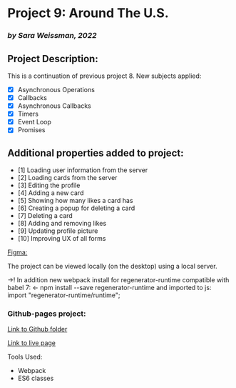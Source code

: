 # Project 9: Around The U.S.
### *by Sara Weissman, 2022*

## Project Description:
This is a continuation of previous project 8. New subjects applied: 

- [x] Asynchronous Operations
- [x] Callbacks
- [x] Asynchronous Callbacks
- [x] Timers
- [x] Event Loop
- [x] Promises

## Additional properties added to project:
- [1] Loading user information from the server
- [2] Loading cards from the server
- [3] Editing the profile
- [4] Adding a new card
- [5] Showing how many likes a card has
- [6] Creating a popup for deleting a card
- [7] Deleting a card
- [8] Adding and removing likes 
- [9] Updating profile picture
- [10] Improving UX of all forms


[Figma:](https://www.figma.com/file/xQVeb8gprjukPVKXiLXS5T/Sprint-9%3A-Applied-JavaScript?node-id=0%3A1)

The project can be viewed locally (on the desktop) using a local server.

->! In addition new webpack install for regenerator-runtime compatible with babel 7: <-
npm install --save regenerator-runtime
and imported to js: import "regenerator-runtime/runtime";


### Github-pages project:

[Link to Github folder](https://github.com/SaraW011/AroundtheUS---sprint-9)

[Link to live page](https://saraw011.github.io/AroundtheUS---sprint-9)

Tools Used:
* Webpack
* ES6 classes
